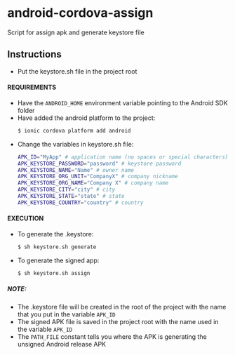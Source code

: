 # android-cordova-assign
Script for assign apk and generate keystore file

## Instructions

 - Put the keystore.sh file in the project root

#### REQUIREMENTS

- Have the `ANDROID_HOME` environment variable pointing to the Android SDK folder
- Have added the android platform to the project:
    ```sh
    $ ionic cordova platform add android
    ```
- Change the variables in keystore.sh file:
    ```sh
    APK_ID="MyApp" # application name (no spaces or special characters)
    APK_KEYSTORE_PASSWORD="password" # keystore password
    APK_KEYSTORE_NAME="Name" # owner name
    APK_KEYSTORE_ORG_UNIT="CompanyX" # company nickname 
    APK_KEYSTORE_ORG_NAME="Company X" # company name
    APK_KEYSTORE_CITY="city" # city
    APK_KEYSTORE_STATE="state" # state
    APK_KEYSTORE_COUNTRY="country" # country
    ```

#### EXECUTION
- To generate the .keystore:
    ```sh
    $ sh keystore.sh generate
    ```
- To generate the signed app:
    ```sh
    $ sh keystore.sh assign
    ```

##### NOTE:

- The .keystore file will be created in the root of the project with the name that you put in the variable `APK_ID`
- The signed APK file is saved in the project root with the name used in the variable `APK_ID`
- The `PATH_FILE` constant tells you where the APK is generating the unsigned Android release APK

